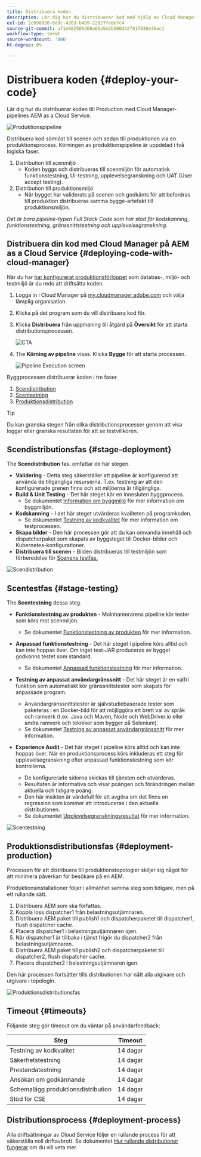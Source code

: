 ```yaml
---
title: Distribuera koden
description: Lär dig hur du distribuerar kod med hjälp av Cloud Manager-pipelines AEM as a Cloud Service.
exl-id: 2c698d38-6ddc-4203-b499-22027fe8e7c4
source-git-commit: af1e682505d68a65a5e2b500d42f01f030e36ac1
workflow-type: tm+mt
source-wordcount: '806'
ht-degree: 0%

---
```



# Distribuera koden {#deploy-your-code}

Lär dig hur du distribuerar koden till Production med Cloud Manager-pipelines AEM as a Cloud Service.

![Produktionspipeline](./assets/configure-pipeline/production-pipeline-diagram.png)

Distribuera kod sömlöst till scenen och sedan till produktionen via en produktionsprocess. Körningen av produktionspipeline är uppdelad i två logiska faser.

1. Distribution till scenmiljö
   * Koden byggs och distribueras till scenmiljön för automatisk funktionstestning, UI-testning, upplevelsegranskning och UAT (User accept testing).
1. Distribution till produktionsmiljö
   * När bygget har validerats på scenen och godkänts för att befordras till produktion distribueras samma bygge-artefakt till produktionsmiljön.

_Det är bara pipeline-typen Full Stack Code som har stöd för kodskanning, funktionstestning, gränssnittstestning och upplevelsegranskning._

## Distribuera din kod med Cloud Manager på AEM as a Cloud Service {#deploying-code-with-cloud-manager}

När du har [har konfigurerat produktionsförloppet](/help/implementing/cloud-manager/configuring-pipelines/configuring-production-pipelines.md) som databas-, miljö- och testmiljö är du redo att driftsätta koden.

1. Logga in i Cloud Manager på [my.cloudmanager.adobe.com](https://my.cloudmanager.adobe.com/) och välja lämplig organisation.

1. Klicka på det program som du vill distribuera kod för.

1. Klicka **Distribuera** från uppmaning till åtgärd på **Översikt** för att starta distributionsprocessen.

   ![CTA](assets/deploy-code1.png)

1. The **Körning av pipeline** visas. Klicka **Bygge** för att starta processen.

   ![Pipeline Execution screen](assets/deploy-code2.png)

Byggprocessen distribuerar koden i tre faser.

1. [Scendistribution](#stage-deployment)
1. [Scentestning](#stage-testing)
1. [Produktionsdistribution](#production-deployment)

>[!TIP]
>
>Du kan granska stegen från olika distributionsprocesser genom att visa loggar eller granska resultaten för att se testvillkoren.

## Scendistributionsfas {#stage-deployment}

The **Scendistribution** fas. omfattar de här stegen.

* **Validering**  - Detta steg säkerställer att pipeline är konfigurerad att använda de tillgängliga resurserna. T.ex. testning av att den konfigurerade grenen finns och att miljöerna är tillgängliga.
* **Build &amp; Unit Testing** - Det här steget kör en innesluten byggprocess.
   * Se dokumentet [Information om byggmiljö](/help/implementing/cloud-manager/getting-access-to-aem-in-cloud/build-environment-details.md) för mer information om byggmiljön.
* **Kodskanning** - I det här steget utvärderas kvaliteten på programkoden.
   * Se dokumentet [Testning av kodkvalitet](/help/implementing/cloud-manager/code-quality-testing.md) för mer information om testprocessen.
* **Skapa bilder** - Den här processen gör att du kan omvandla innehåll och dispatcherpaket som skapats av byggsteget till Docker-bilder och Kubernetes-konfigurationer.
* **Distribuera till scenen** - Bilden distribueras till testmiljön som förberedelse för [Scenens testfas.](#stage-testing)

![Scendistribution](assets/stage-deployment.png)

## Scentestfas {#stage-testing}

The **Scentestning** dessa steg.

* **Funktionstestning av produkten** - Molnhanterarens pipeline kör tester som körs mot scenmiljön.
   * Se dokumentet [Funktionstestning av produkten](/help/implementing/cloud-manager/functional-testing.md#product-functional-testing) för mer information.

* **Anpassad funktionstestning** - Det här steget i pipeline körs alltid och kan inte hoppas över. Om inget test-JAR produceras av bygget godkänns testet som standard.
   * Se dokumentet [Anpassad funktionstestning](/help/implementing/cloud-manager/functional-testing.md#custom-functional-testing) för mer information.

* **Testning av anpassat användargränssnitt** - Det här steget är en valfri funktion som automatiskt kör gränssnittstester som skapats för anpassade program.
   * Användargränssnittstester är självstudiebaserade tester som paketeras i en Docker-bild för att möjliggöra ett brett val av språk och ramverk (t.ex. Java och Maven, Node och WebDriver.io eller andra ramverk och tekniker som bygger på Selenium).
   * Se dokumentet [Testning av anpassat användargränssnitt](/help/implementing/cloud-manager/functional-testing.md#custom-ui-testing) för mer information.

* **Experience Audit** - Det här steget i pipeline körs alltid och kan inte hoppas över. När en produktionsprocess körs inkluderas ett steg för upplevelsegranskning efter anpassad funktionstestning som kör kontrollerna.
   * De konfigurerade sidorna skickas till tjänsten och utvärderas.
   * Resultaten är informativa och visar poängen och förändringen mellan aktuella och tidigare poäng.
   * Den här insikten är värdefull för att avgöra om det finns en regression som kommer att introduceras i den aktuella distributionen.
   * Se dokumentet [Upplevelsegranskningsresultat](/help/implementing/cloud-manager/experience-audit-testing.md) för mer information.

![Scentestning](assets/stage-testing.png)

## Produktionsdistributionsfas {#deployment-production}

Processen för att distribuera till produktionstopologier skiljer sig något för att minimera påverkan för besökare på en AEM.

Produktionsinstallationer följer i allmänhet samma steg som tidigare, men på ett rullande sätt.

1. Distribuera AEM som ska författas.
1. Koppla loss dispatcher1 från belastningsutjämnaren.
1. Distribuera AEM paket till publish1 och dispatcherpaketet till dispatcher1, flush dispatcher cache.
1. Placera dispatcher1 i belastningsutjämnaren igen.
1. När dispatcher1 är tillbaka i tjänst frigör du dispatcher2 från belastningsutjämnaren.
1. Distribuera AEM paket till publish2 och dispatcherpaketet till dispatcher2, flush dispatcher cache.
1. Placera dispatcher2 i belastningsutjämnaren igen.

Den här processen fortsätter tills distributionen har nått alla utgivare och utgivare i topologin.

![Produktionsdistributionsfas](assets/production-deployment.png)

## Timeout {#timeouts}

Följande steg gör timeout om du väntar på användarfeedback:

| Steg | Timeout |
|--- |--- |
| Testning av kodkvalitet | 14 dagar |
| Säkerhetstestning | 14 dagar |
| Prestandatestning | 14 dagar |
| Ansökan om godkännande | 14 dagar |
| Schemalägg produktionsdistribution | 14 dagar |
| Stöd för CSE | 14 dagar |

## Distributionsprocess {#deployment-process}

Alla driftsättningar av Cloud Service följer en rullande process för att säkerställa noll driftavbrott. Se dokumentet [Hur rullande distributioner fungerar](/help/implementing/deploying/overview.md#how-rolling-deployments-work) om du vill veta mer.